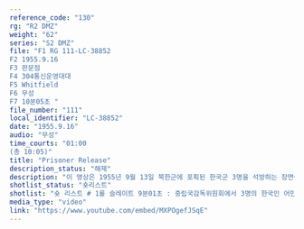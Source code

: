 ```yaml
---
reference_code: "130"
rg: "R2 DMZ"
weight: "62"
series: "S2 DMZ"
file: "F1 RG 111-LC-38852
F2 1955.9.16
F3 판문점 
F4 304통신운영대대
F5 Whitfield
F6 무성 
F7 10분05초 "
file_number: "111"
local_identifier: "LC-38852"
date: "1955.9.16"
audio: "무성"
time_courts: "01:00
(총 10:05)"
title: "Prisoner Release"
description_status: "해제"
description: "이 영상은 1955년 9월 13일 북한군에 포획된 한국군 3명을 석방하는 장면이다. 영상에 나오는 한국인3명의 ‘어민(Fishermen)’은 1953년 9월 15일 언론에서 한국군이라고 알려졌다(『동아일보』, 1955. 9.15). 신문에서 9월 13일 북한은 “간첩으로 포로된 한국군 3명을 석방하겠다”고 했다. 유엔군과 북한합동군사휴전위원단 비서회의에서 북한은 17일 판문점에서 한국군 3명을 유엔측에 인도하겠다고 했다. 이에 유엔군 측은 “한국군 3명이 무장간첩으로 북한에 파견되었다는 북한군측 비난을 부인했다”고한다. 북한 주장은 3명의 한국군이 7월 22일 간첩을 목적으로 다수의 북한어부들을 납치하기 위하여 2명의 무장간첩을 북한수역에 파견했다고 비난했다. 영상 설명에는 “141차 군사정전위원회 회의에서 3명의 어부가 북한에서 데려오고 있다.”라고 적고 있다. 아주 짧은 영상이지만 초기 판문점과 중립국감독위원회 주변을 보여주고 있다."
shotlist_status: "숏리스트"
shotlist: "숏 리스트 # 1롤 슬레이트 9분01초 : 중립국감독위원회에서 3명의 한국인 어민들이 내려고 오고 있다. 3명은 미 군 차량을 이용해 판문점을 떠나고 있다. 초기 판문점 모습이 보인다. 선유리 펠햄 기지에 도착한 3명은 한국군과 미군들 앞에서 기자회견을 하고 있다. "
media_type: "video"
link: "https://www.youtube.com/embed/MXPOgefJSqE"
---
```

